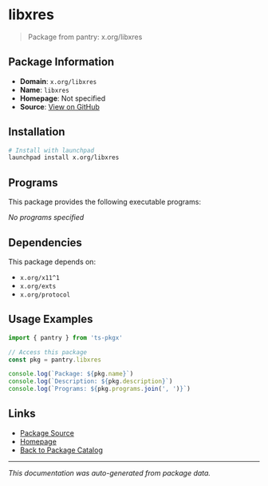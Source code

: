 # libxres

> Package from pantry: x.org/libxres

## Package Information

- **Domain**: `x.org/libxres`
- **Name**: `libxres`
- **Homepage**: Not specified
- **Source**: [View on GitHub](https://github.com/pkgxdev/pantry/tree/main/projects/x.org/libxres/package.yml)

## Installation

```bash
# Install with launchpad
launchpad install x.org/libxres
```

## Programs

This package provides the following executable programs:

*No programs specified*

## Dependencies

This package depends on:

- `x.org/x11^1`
- `x.org/exts`
- `x.org/protocol`

## Usage Examples

```typescript
import { pantry } from 'ts-pkgx'

// Access this package
const pkg = pantry.libxres

console.log(`Package: ${pkg.name}`)
console.log(`Description: ${pkg.description}`)
console.log(`Programs: ${pkg.programs.join(', ')}`)
```

## Links

- [Package Source](https://github.com/pkgxdev/pantry/tree/main/projects/x.org/libxres/package.yml)
- [Homepage](#)
- [Back to Package Catalog](../../../package-catalog.md)

---

*This documentation was auto-generated from package data.*
